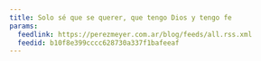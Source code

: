 ```yaml
---
title: Solo sé que se querer, que tengo Dios y tengo fe
params:
  feedlink: https://perezmeyer.com.ar/blog/feeds/all.rss.xml
  feedid: b10f8e399cccc628730a337f1bafeeaf
---
```

